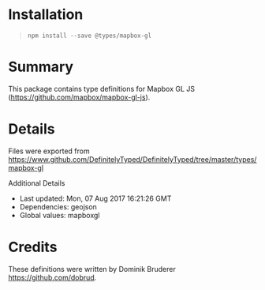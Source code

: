 # Installation
> `npm install --save @types/mapbox-gl`

# Summary
This package contains type definitions for Mapbox GL JS (https://github.com/mapbox/mapbox-gl-js).

# Details
Files were exported from https://www.github.com/DefinitelyTyped/DefinitelyTyped/tree/master/types/mapbox-gl

Additional Details
 * Last updated: Mon, 07 Aug 2017 16:21:26 GMT
 * Dependencies: geojson
 * Global values: mapboxgl

# Credits
These definitions were written by Dominik Bruderer <https://github.com/dobrud>.
